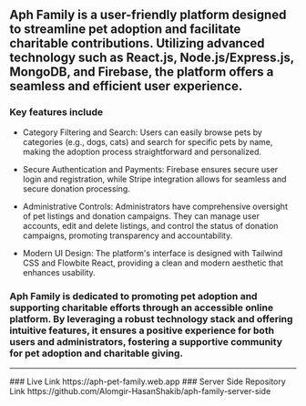 ## Aph Family is a user-friendly platform designed to streamline pet adoption and facilitate charitable contributions. Utilizing advanced technology such as React.js, Node.js/Express.js, MongoDB, and Firebase, the platform offers a seamless and efficient user experience. 

### Key features include

- Category Filtering and Search: Users can easily browse pets by categories (e.g., dogs, cats) and search for specific pets by name, making the adoption process straightforward and personalized.

- Secure Authentication and Payments: Firebase ensures secure user login and registration, while Stripe integration allows for seamless and secure donation processing.

- Administrative Controls: Administrators have comprehensive oversight of pet listings and donation campaigns. They can manage user accounts, edit and delete listings, and control the status of donation campaigns, promoting transparency and accountability.

- Modern UI Design: The platform's interface is designed with Tailwind CSS and Flowbite React, providing a clean and modern aesthetic that enhances usability.

### Aph Family is dedicated to promoting pet adoption and supporting charitable efforts through an accessible online platform. By leveraging a robust technology stack and offering intuitive features, it ensures a positive experience for both users and administrators, fostering a supportive community for pet adoption and charitable giving.
<hr/>
### Live Link https://aph-pet-family.web.app
### Server Side Repository Link https://github.com/Alomgir-HasanShakib/aph-family-server-side

